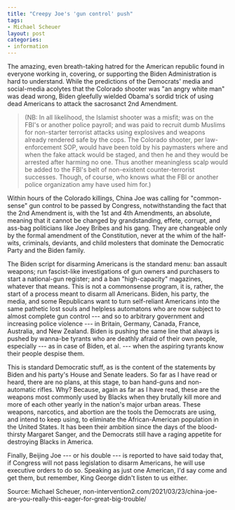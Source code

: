 ```yaml
---
title: "Creepy Joe's 'gun control' push"
tags:
- Michael Scheuer
layout: post
categories:
- information
---
```


The amazing, even breath-taking hatred for the American republic found in everyone working in, covering, or supporting the Biden Administration is hard to understand. While the predictions of the Democrats' media and social-media acolytes that the Colorado shooter was "an angry white man" was dead wrong, Biden gleefully wielded Obama's sordid trick of using dead Americans to attack the sacrosanct 2nd Amendment.

> (NB: In all likelihood, the Islamist shooter was a misfit; was on the FBI's or another police payroll; and was paid to recruit dumb Muslims for non-starter terrorist attacks using explosives and weapons already rendered safe by the cops. The Colorado shooter, per law-enforcement SOP, would have been told by his paymasters where and when the fake attack would be staged, and then he and they would be arrested after harming no one. Thus another meaningless scalp would be added to the FBI's belt of non-existent counter-terrorist successes. Though, of course, who knows what the FBI or another police organization amy have used him for.)

Within hours of the  Colorado killings, China Joe was calling for "common-sense" gun control to be passed by Congress, notwithstanding the fact that the 2nd Amendment is, with the 1st and 4th Amendments, an absolute, meaning that it cannot be changed by grandstanding, effete, corrupt, and ass-bag politicians like Joey Bribes and his gang. They are changeable only by the formal amendment of the Constitution, never at the whim of the half-wits, criminals, deviants, and child molesters that dominate the Democratic Party and the Biden family.

The Biden script for disarming Americans is the standard menu: ban assault weapons; run fascist-like investigations of gun owners and purchasers to start a national-gun register; and a ban "high-capacity" magazines, whatever that means. This is not a commonsense program, it is, rather, the start of a process meant to disarm all Americans. Biden, his party, the media, and some Republicans want to turn self-reliant Americans into the same pathetic lost souls and helpless automatons who are now subject to almost complete gun control --- and so to arbitrary government and increasing police violence  ---  in Britain, Germany, Canada, France, Australia, and New Zealand. Biden is pushing the same line that always is pushed by wanna-be tyrants who are deathly afraid of their own people, especially --- as in case of Biden, et al. --- when the aspiring tyrants know their people despise them.

This is standard Democratic stuff, as is the content of the statements by Biden and his party's House and Senate leaders. So far as I have read or heard, there are no plans, at this stage, to ban hand-guns and non-automatic rifles. Why? Because, again as far as I have read, these are the weapons most commonly used by Blacks when they brutally kill more  and more of each other yearly in the nation's major urban areas. These weapons, narcotics, and abortion are the tools the Democrats are using, and intend to keep using, to eliminate the African-American population in the United States. It has been their ambition since the days of the blood-thirsty Margaret Sanger, and the Democrats still have a raging appetite for destroying Blacks in America.

Finally, Beijing Joe --- or his double --- is reported to have said today that, if Congress will not pass legislation to disarm Americans, he will use executive orders to do so. Speaking as just one American, I'd say come and get them, but remember, King George didn't listen to us either.

Source: Michael Scheuer, non-intervention2.com/2021/03/23/china-joe-are-you-really-this-eager-for-great-big-trouble/
